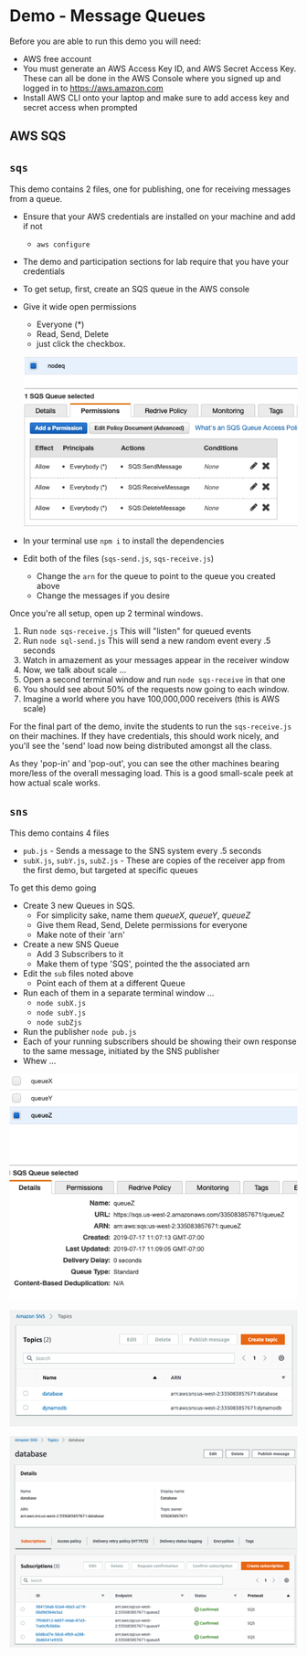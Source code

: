 # Demo - Message Queues

Before you are able to run this demo you will need: 
- AWS free account 
- You must generate an AWS Access Key ID, and AWS Secret Access Key. These can all be done in the AWS Console where you signed up and logged in to https://aws.amazon.com 
- Install AWS CLI onto your laptop and make sure to add access key and secret access when prompted


## AWS SQS

## `sqs`

This demo contains 2 files, one for publishing, one for receiving messages from a queue.

* Ensure that your AWS credentials are installed on your machine and add if not
  * `aws configure`
* The demo and participation sections for lab require that you have your credentials
* To get setup, first, create an SQS queue in the AWS console
* Give it wide open permissions
  * Everyone (*)
  * Read, Send, Delete
  * just click the checkbox.
  
  ![Permissions](perms.png)

* In your terminal use `npm i` to install the dependencies
* Edit both of the files (`sqs-send.js`, `sqs-receive.js`)
  * Change the `arn` for the queue to point to the queue you created above
  * Change the messages if you desire 
 
 Once you're all setup, open up 2 terminal windows.
 
 1. Run `node sqs-receive.js`  This will "listen" for queued events
 1. Run `node sql-send.js`  This will send a new random event every .5 seconds
 1. Watch in amazement as your messages appear in the receiver window
 1. Now, we talk about scale ...
 1. Open a second terminal window and run `node sqs-receive` in that one
 1. You should see about 50% of the requests now going to each window.
 1. Imagine a world where you have 100,000,000 receivers (this is AWS scale)
 
 For the final part of the demo, invite the students to run the `sqs-receive.js` on their machines.  If they have credentials, this should work nicely, and you'll see the 'send' load now being distributed amongst all the class.  
 
 As they 'pop-in' and 'pop-out',  you can see the other machines bearing more/less of the overall messaging load. This is a good small-scale peek at how actual scale works.
 
 
## `sns`

This demo contains 4 files

* `pub.js` - Sends a message to the SNS system every .5 seconds
* `subX.js`, `subY.js`, `subZ.js` - These are copies of the receiver app from the first demo, but targeted at specific queues

To get this demo going
* Create 3 new Queues in SQS. 
  * For simplicity sake, name them *queueX*, *queueY*, *queueZ* 
  * Give them Read, Send, Delete permissions for everyone
  * Make note of their 'arn'
* Create a new SNS Queue
  * Add 3 Subscribers to it
  * Make them of type 'SQS', pointed the the associated arn
* Edit the `sub` files noted above
  * Point each of them at a different Queue
* Run each of them in a separate terminal window ...
  * `node subX.js`
  * `node subY.js`
  * `node subZjs`
* Run the publisher `node pub.js`
* Each of your running subscribers should be showing their own response to the same message, initiated by the SNS publisher
* Whew ...

![Queues](queues.png)

![Topics](topics.png)

![Subscriptions](subscriptions.png)

